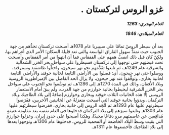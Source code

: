 <h1 dir="rtl">غزو الروس لتركستان .</h1>

<h5 dir="rtl">العام الهجري:  1263

العام الميلادي: 1846

</h5>

<p dir="rtl">بعد أن سيطر الروسُ تمامًا على سيبيريا عام 1078هـ أصبحت تركستان تحدُّهم من جهة الجنوب حيث تمتدُّ سهول القازاق الواسعة والتي تعد قليلةَ السكان؛ الأمر الذي أغراهم بها، ولكِنْ كان قبل ذلك انصبَّ همهم على القفقاس فما أن انتهوا من أمر القفقاس وأصبحت تحت قبضتِهم حتى توجهوا إلى تركستان فسيطروا على سواحل بحر الخزر الشمالية والشرقية عام 1249هـ، ثم تابعوا تقَدُّمَهم نحو نهر سيحون، واحتلُّوا طاشقند وسمرقند، ووصلوا حتى نهر جيحون، أي: فصلوا بين الأراضي التابعة لخانية خوقند والأراضي التابعة لخانية بخارى، وتوقَّفوا عند نهر جيحون، ولا يزال الحد الفاصل بين الإمبراطورية الروسية وبلاد الأفغان، وذلك في المدة 1270هـ إلى 1286هـ، ثم توسَّعوا نحو الجنوب على سواحل بحر الخزر الشرقية ليحيطوا بخانية خوارزم من جهة الغرب، ولم يبقَ أمام الاستعمار الروسي إلَّا هذه الخانيات الثلاث خوقند وبخارى وخوارزم إضافةً إلى بلاد الطاجيك وبلاد التركمان، وبدؤوا بخانية خوقند التي أصبحت منعزلةً عن الخانيتين الأخريين، ففَرَضوا سيطرتهم عليها عام 1293هـ ثم اتَّجَه الروس إلى خانية بخارى، ففرضوا سيطرتَهم عليها عام 1303هـ وتابعوا سيرَهم إلى بلاد التركمان فدخلوها في العام نفسِه بعد مقاومة عنيفةٍ مُدافِعين عن عاصمتهم مرو دفاعًا مجيدًا، وهكذا أصبحوا على حدودِ إيران، وعزلوا خوارزمَ التي بقيت وسطَ البلاد الخاضعة أو المحمية للروسِ، فدخلوها عام 1306هـ وتوجهوا بعدها إلى بلادِ الطاجيك فأخضعوها عام 1311هـ.</p></br>
